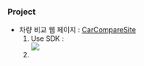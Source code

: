 ### Project

* 차량 비교 웹 페이지 : [CarCompareSite](https://github.com/Irwin-Kr/CarCompareSite)
  1. Use SDK : 
     <!-- <img src="https://img.shields.io/badge/아이콘내용-바탕색?style=flat&logo=로고이름&logoColor=white"/> -->   
     <div> <img src="https://img.shields.io/badge/IntelliJ IDEA-000000?style=flat&logo=intellijidea&logoColor=white"/> </div>   
  2.

<!--
**Irwin-Kr/Irwin-Kr** is a ✨ _special_ ✨ repository because its `README.md` (this file) appears on your GitHub profile.

Here are some ideas to get you started:

- 🔭 I’m currently working on ...
- 🌱 I’m currently learning ...
- 👯 I’m looking to collaborate on ...
- 🤔 I’m looking for help with ...
- 💬 Ask me about ...
- 📫 How to reach me: ...
- 😄 Pronouns: ...
- ⚡ Fun fact: ...
-->
